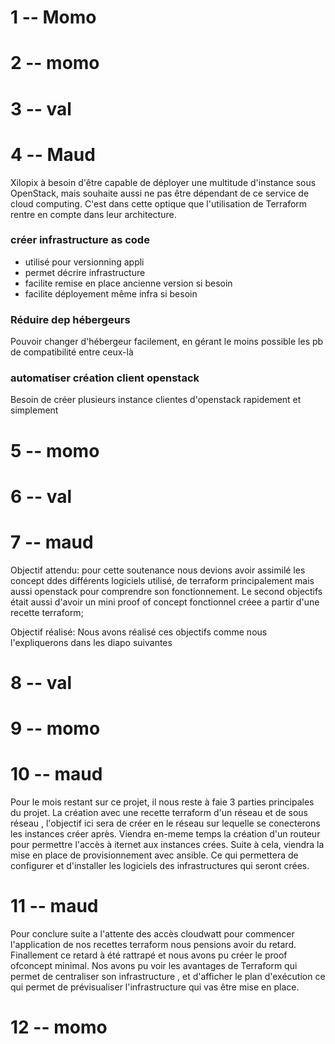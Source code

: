 # 1 -- Momo
# 2 -- momo
# 3 -- val
# 4 -- Maud
Xilopix à besoin d'être capable de déployer une multitude d'instance sous OpenStack, mais souhaite aussi ne pas être dépendant de ce service de cloud computing. C'est dans cette optique que l'utilisation de Terraform rentre en compte dans leur architecture.
### créer infrastructure as code
- utilisé pour versionning appli
- permet décrire infrastructure
- facilite remise en place ancienne version si besoin
- facilite déployement même infra si besoin
### Réduire dep hébergeurs
Pouvoir changer d'hébergeur facilement, en gérant le moins possible les pb de compatibilité entre ceux-là
### automatiser création client openstack
Besoin de créer plusieurs instance clientes d'openstack rapidement et simplement
# 5 -- momo
# 6 -- val
# 7 -- maud
Objectif attendu:
pour cette soutenance nous devions avoir assimilé les concept ddes différents logiciels utilisé, de terraform principalement mais aussi openstack pour comprendre son fonctionnement.
Le second objectifs était aussi d'avoir un mini proof of concept fonctionnel créee a partir d'une recette terraform;

Objectif réalisé: 
Nous avons réalisé ces objectifs comme nous l'expliquerons dans les diapo suivantes

# 8 -- val
# 9 -- momo
# 10 -- maud
Pour le mois restant sur ce projet, il nous reste à faie 3 parties principales du projet. La création avec une recette terraform d'un réseau et de sous réseau , l'objectif ici sera de créer en le réseau sur lequelle se conecterons les instances créer après. Viendra en-meme temps la création d'un routeur pour permettre l'accès à iternet aux instances crées. 
Suite à cela, viendra la mise en place de provisionnement avec ansible. Ce qui permettera de configurer et d'installer les logiciels des infrastructures qui seront crées.
# 11 -- maud
Pour conclure suite a l'attente des accès cloudwatt pour commencer l'application de nos recettes terraform nous pensions avoir du retard. Finallement ce retard à été rattrapé et nous avons pu créer le proof ofconcept minimal. 
Nos avons pu voir les avantages de Terraform qui permet de centraliser son infrastructure , et d'afficher le plan d'exécution ce qui permet de prévisualiser l'infrastructure qui vas être mise en place.

# 12 -- momo


